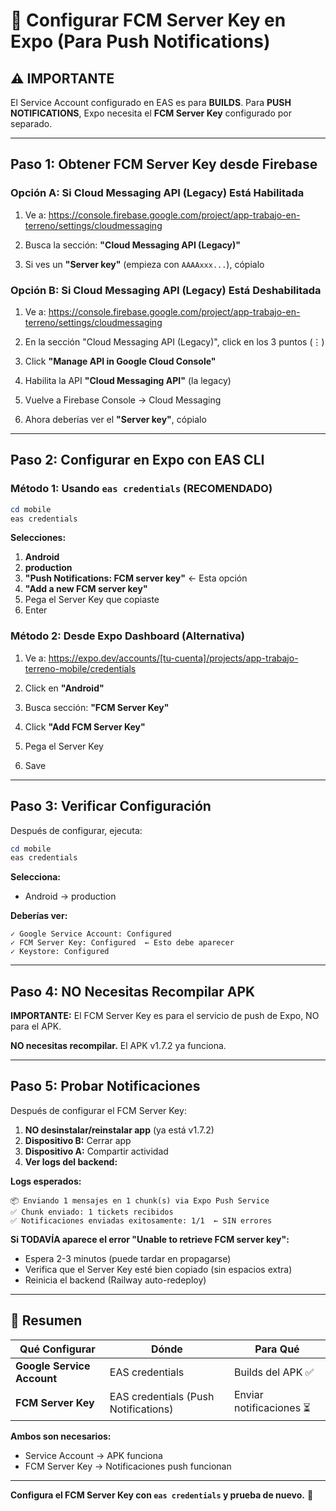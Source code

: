 # 🔑 Configurar FCM Server Key en Expo (Para Push Notifications)

## ⚠️ IMPORTANTE

El Service Account configurado en EAS es para **BUILDS**.
Para **PUSH NOTIFICATIONS**, Expo necesita el **FCM Server Key** configurado por separado.

---

## Paso 1: Obtener FCM Server Key desde Firebase

### Opción A: Si Cloud Messaging API (Legacy) Está Habilitada

1. Ve a: https://console.firebase.google.com/project/app-trabajo-en-terreno/settings/cloudmessaging

2. Busca la sección: **"Cloud Messaging API (Legacy)"**

3. Si ves un **"Server key"** (empieza con `AAAAxxx...`), cópialo

### Opción B: Si Cloud Messaging API (Legacy) Está Deshabilitada

1. Ve a: https://console.firebase.google.com/project/app-trabajo-en-terreno/settings/cloudmessaging

2. En la sección "Cloud Messaging API (Legacy)", click en los 3 puntos (⋮)

3. Click **"Manage API in Google Cloud Console"**

4. Habilita la API **"Cloud Messaging API"** (la legacy)

5. Vuelve a Firebase Console → Cloud Messaging

6. Ahora deberías ver el **"Server key"**, cópialo

---

## Paso 2: Configurar en Expo con EAS CLI

### Método 1: Usando `eas credentials` (RECOMENDADO)

```powershell
cd mobile
eas credentials
```

**Selecciones:**
1. **Android**
2. **production**
3. **"Push Notifications: FCM server key"** ← Esta opción
4. **"Add a new FCM server key"**
5. Pega el Server Key que copiaste
6. Enter

### Método 2: Desde Expo Dashboard (Alternativa)

1. Ve a: https://expo.dev/accounts/[tu-cuenta]/projects/app-trabajo-terreno-mobile/credentials

2. Click en **"Android"**

3. Busca sección: **"FCM Server Key"**

4. Click **"Add FCM Server Key"**

5. Pega el Server Key

6. Save

---

## Paso 3: Verificar Configuración

Después de configurar, ejecuta:

```powershell
cd mobile
eas credentials
```

**Selecciona:**
- Android → production

**Deberías ver:**
```
✓ Google Service Account: Configured
✓ FCM Server Key: Configured  ← Esto debe aparecer
✓ Keystore: Configured
```

---

## Paso 4: NO Necesitas Recompilar APK

**IMPORTANTE:** El FCM Server Key es para el servicio de push de Expo, NO para el APK.

**NO necesitas recompilar.** El APK v1.7.2 ya funciona.

---

## Paso 5: Probar Notificaciones

Después de configurar el FCM Server Key:

1. **NO desinstalar/reinstalar app** (ya está v1.7.2)
2. **Dispositivo B:** Cerrar app
3. **Dispositivo A:** Compartir actividad
4. **Ver logs del backend:**

**Logs esperados:**
```
📦 Enviando 1 mensajes en 1 chunk(s) via Expo Push Service
✅ Chunk enviado: 1 tickets recibidos
✅ Notificaciones enviadas exitosamente: 1/1  ← SIN errores
```

**Si TODAVÍA aparece el error "Unable to retrieve FCM server key":**
- Espera 2-3 minutos (puede tardar en propagarse)
- Verifica que el Server Key esté bien copiado (sin espacios extra)
- Reinicia el backend (Railway auto-redeploy)

---

## 🎯 Resumen

| Qué Configurar | Dónde | Para Qué |
|----------------|-------|----------|
| **Google Service Account** | EAS credentials | Builds del APK ✅ |
| **FCM Server Key** | EAS credentials (Push Notifications) | Enviar notificaciones ⏳ |

**Ambos son necesarios:**
- Service Account → APK funciona
- FCM Server Key → Notificaciones push funcionan

---

**Configura el FCM Server Key con `eas credentials` y prueba de nuevo.** 🔑
